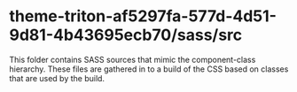 # theme-triton-af5297fa-577d-4d51-9d81-4b43695ecb70/sass/src

This folder contains SASS sources that mimic the component-class hierarchy. These files
are gathered in to a build of the CSS based on classes that are used by the build.
